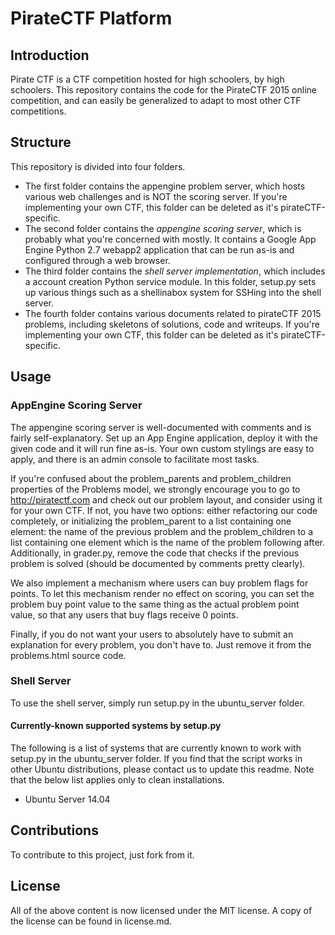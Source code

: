 PirateCTF Platform
===================

Introduction
-------------------

Pirate CTF is a CTF competition hosted for high schoolers, by high schoolers.
This repository contains the code for the PirateCTF 2015 online competition, and can easily be generalized to adapt to most other CTF competitions.

Structure
--------------------

This repository is divided into four folders. 
- The first folder contains the appengine problem server, which hosts various web challenges and is NOT the scoring server. If you're implementing your own CTF, this folder can be deleted as it's pirateCTF-specific.
- The second folder contains the *appengine scoring server*, which is probably what you're concerned with mostly. It contains a Google App Engine Python 2.7 webapp2 application that can be run as-is and configured through a web browser.
- The third folder contains the *shell server implementation*, which includes a account creation Python service module. In this folder, setup.py sets up various things such as a shellinabox system for SSHing into the shell server.
- The fourth folder contains various documents related to pirateCTF 2015 problems, including skeletons of solutions, code and writeups. If you're implementing your own CTF, this folder can be deleted as it's pirateCTF-specific.

Usage
-------------------

### AppEngine Scoring Server

The appengine scoring server is well-documented with comments and is fairly self-explanatory. Set up an App Engine application, deploy it with the given code and it will run fine as-is. Your own custom stylings are easy to apply, and there is an admin console to facilitate most tasks.

If you're confused about the problem_parents and problem_children properties of the Problems model, we strongly encourage you to go to http://piratectf.com and check out our problem layout, and consider using it for your own CTF. If not, you have two options: either refactoring our code completely, or initializing the problem_parent to a list containing one element: the name of the previous problem and the problem_children to a list containing one element which is the name of the problem following after. Additionally, in grader.py, remove the code that checks if the previous problem is solved (should be documented by comments pretty clearly).

We also implement a mechanism where users can buy problem flags for points. To let this mechanism render no effect on scoring, you can set the problem buy point value to the same thing as the actual problem point value, so that any users that buy flags receive 0 points.

Finally, if you do not want your users to absolutely have to submit an explanation for every problem, you don't have to. Just remove it from the problems.html source code.

### Shell Server

To use the shell server, simply run setup.py in the ubuntu_server folder. 

#### Currently-known supported systems by setup.py
The following is a list of systems that are currently known to work with setup.py in the ubuntu_server folder. If you find that the script works in other Ubuntu distributions, please contact us to update this readme. Note that the below list applies only to clean installations.

- Ubuntu Server 14.04

Contributions
-------------------

To contribute to this project, just fork from it.

License
-------------------

All of the above content is now licensed under the MIT license. A copy of the license can be found in license.md.